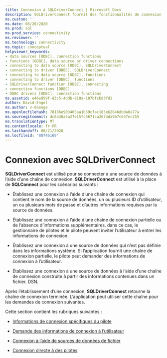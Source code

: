 ```yaml
---
title: Connexion à SQLDriverConnect | Microsoft Docs
description: SQLDriverConnect fournit des fonctionnalités de connexion supplémentaires sur SQLConnect, y compris des options pour inviter l’utilisateur à fournir des informations supplémentaires.
ms.custom: ''
ms.date: 08/20/2020
ms.prod: sql
ms.prod_service: connectivity
ms.reviewer: ''
ms.technology: connectivity
ms.topic: conceptual
helpviewer_keywords:
- data sources [ODBC], connection functions
- functions [ODBC], data source or driver connections
- connecting to data source [ODBC], SQLDriverConnect
- connecting to driver [ODBC], SQLDriverConnect
- connecting to data source [ODBC], functions
- connecting to driver [ODBC], functions
- SQLDriverConnect function [ODBC], connecting
- connection functions [ODBC]
- ODBC drivers [ODBC], connection functions
ms.assetid: e46e959f-d3c5-4ddb-810a-107bfcb83fd2
author: David-Engel
ms.author: v-daenge
ms.openlocfilehash: 78186e903405aa1b59cfac185e62646dbda6e77a
ms.sourcegitcommit: dc8a30a4a27e15fc6671ca2674da9b7c637ec255
ms.translationtype: MT
ms.contentlocale: fr-FR
ms.lasthandoff: 08/21/2020
ms.locfileid: "88746169"
---
```

# <a name="connecting-with-sqldriverconnect"></a>Connexion avec SQLDriverConnect

**SQLDriverConnect** est utilisé pour se connecter à une source de données à l’aide d’une chaîne de connexion. **SQLDriverConnect** est utilisé à la place de **SQLConnect** pour les scénarios suivants :  
  
- Établissez une connexion à l’aide d’une chaîne de connexion qui contient le nom de la source de données, un ou plusieurs ID d’utilisateur, un ou plusieurs mots de passe et d’autres informations requises par la source de données.  
  
- Établissez une connexion à l’aide d’une chaîne de connexion partielle ou de l’absence d’informations supplémentaires. dans ce cas, le gestionnaire de pilotes et le pilote peuvent inviter l’utilisateur à entrer les informations de connexion.  
  
- Établissez une connexion à une source de données qui n’est pas définie dans les informations système. Si l’application fournit une chaîne de connexion partielle, le pilote peut demander des informations de connexion à l’utilisateur.  
  
- Établissez une connexion à une source de données à l’aide d’une chaîne de connexion construite à partir des informations contenues dans un fichier. DSN.  
  
Après l’établissement d’une connexion, **SQLDriverConnect** retourne la chaîne de connexion terminée. L’application peut utiliser cette chaîne pour les demandes de connexion suivantes.

Cette section contient les rubriques suivantes :  
  
- [Informations de connexion spécifiques du pilote](driver-specific-connection-information.md)  
  
- [Demande des informations de connexion à l’utilisateur](prompting-the-user-for-connection-information.md)  
  
- [Connexion à l’aide de sources de données de fichier](connecting-using-file-data-sources.md)  
  
- [Connexion directe à des pilotes](connecting-directly-to-drivers.md)
